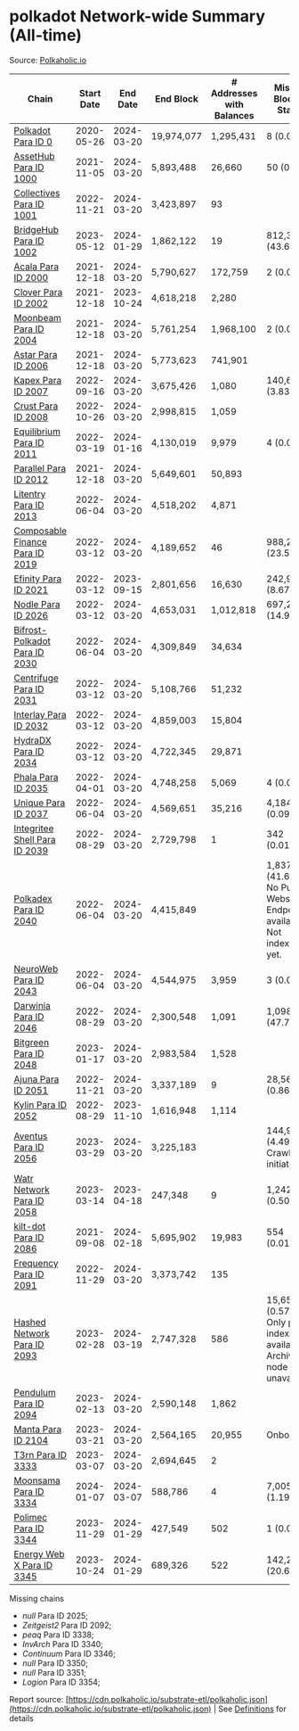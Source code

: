 # polkadot Network-wide Summary (All-time)

Source: [Polkaholic.io](https://polkaholic.io)


| Chain            | Start Date | End Date | End Block | # Addresses with Balances | Missing Blocks / Status |
| ---------------- | ---------- | ---------| --------- | ------------------------- | ----------------------- |
| [Polkadot Para ID 0](/polkadot/0-polkadot) | 2020-05-26 | 2024-03-20 | 19,974,077 |  1,295,431 | 8 (0.00%)  |
| [AssetHub Para ID 1000](/polkadot/1000-assethub) | 2021-11-05 | 2024-03-20 | 5,893,488 |  26,660 | 50 (0.00%)  |
| [Collectives Para ID 1001](/polkadot/1001-collectives) | 2022-11-21 | 2024-03-20 | 3,423,897 |  93 |    |
| [BridgeHub Para ID 1002](/polkadot/1002-bridgehub) | 2023-05-12 | 2024-01-29 | 1,862,122 |  19 | 812,302 (43.62%)  |
| [Acala Para ID 2000](/polkadot/2000-acala) | 2021-12-18 | 2024-03-20 | 5,790,627 |  172,759 | 2 (0.00%)  |
| [Clover Para ID 2002](/polkadot/2002-clover) | 2021-12-18 | 2023-10-24 | 4,618,218 |  2,280 |    |
| [Moonbeam Para ID 2004](/polkadot/2004-moonbeam) | 2021-12-18 | 2024-03-20 | 5,761,254 |  1,968,100 | 2 (0.00%)  |
| [Astar Para ID 2006](/polkadot/2006-astar) | 2021-12-18 | 2024-03-20 | 5,773,623 |  741,901 |    |
| [Kapex Para ID 2007](/polkadot/2007-kapex) | 2022-09-16 | 2024-03-20 | 3,675,426 |  1,080 | 140,668 (3.83%)  |
| [Crust Para ID 2008](/polkadot/2008-crust) | 2022-10-26 | 2024-03-20 | 2,998,815 |  1,059 |    |
| [Equilibrium Para ID 2011](/polkadot/2011-equilibrium) | 2022-03-19 | 2024-01-16 | 4,130,019 |  9,979 | 4 (0.00%)  |
| [Parallel Para ID 2012](/polkadot/2012-parallel) | 2021-12-18 | 2024-03-20 | 5,649,601 |  50,893 |    |
| [Litentry Para ID 2013](/polkadot/2013-litentry) | 2022-06-04 | 2024-03-20 | 4,518,202 |  4,871 |    |
| [Composable Finance Para ID 2019](/polkadot/2019-composable) | 2022-03-12 | 2024-03-20 | 4,189,652 |  46 | 988,228 (23.59%)  |
| [Efinity Para ID 2021](/polkadot/2021-efinity) | 2022-03-12 | 2023-09-15 | 2,801,656 |  16,630 | 242,949 (8.67%)  |
| [Nodle Para ID 2026](/polkadot/2026-nodle) | 2022-03-12 | 2024-03-20 | 4,653,031 |  1,012,818 | 697,251 (14.98%)  |
| [Bifrost-Polkadot Para ID 2030](/polkadot/2030-bifrost) | 2022-06-04 | 2024-03-20 | 4,309,849 |  34,634 |    |
| [Centrifuge Para ID 2031](/polkadot/2031-centrifuge) | 2022-03-12 | 2024-03-20 | 5,108,766 |  51,232 |    |
| [Interlay Para ID 2032](/polkadot/2032-interlay) | 2022-03-12 | 2024-03-20 | 4,859,003 |  15,804 |    |
| [HydraDX Para ID 2034](/polkadot/2034-hydradx) | 2022-03-12 | 2024-03-20 | 4,722,345 |  29,871 |    |
| [Phala Para ID 2035](/polkadot/2035-phala) | 2022-04-01 | 2024-03-20 | 4,748,258 |  5,069 | 4 (0.00%)  |
| [Unique Para ID 2037](/polkadot/2037-unique) | 2022-06-04 | 2024-03-20 | 4,569,651 |  35,216 | 4,184 (0.09%)  |
| [Integritee Shell Para ID 2039](/polkadot/2039-integritee) | 2022-08-29 | 2024-03-20 | 2,729,798 |  1 | 342 (0.01%)  |
| [Polkadex Para ID 2040](/polkadot/2040-polkadex) | 2022-06-04 | 2024-03-20 | 4,415,849 |   | 1,837,152 (41.60%) No Public Websocket Endpoint available: Not indexing yet. |
| [NeuroWeb Para ID 2043](/polkadot/2043-neuroweb) | 2022-06-04 | 2024-03-20 | 4,544,975 |  3,959 | 3 (0.00%)  |
| [Darwinia Para ID 2046](/polkadot/2046-darwinia) | 2022-08-29 | 2024-03-20 | 2,300,548 |  1,091 | 1,098,047 (47.73%)  |
| [Bitgreen Para ID 2048](/polkadot/2048-bitgreen) | 2023-01-17 | 2024-03-20 | 2,983,584 |  1,528 |    |
| [Ajuna Para ID 2051](/polkadot/2051-ajuna) | 2022-11-21 | 2024-03-20 | 3,337,189 |  9 | 28,565 (0.86%)  |
| [Kylin Para ID 2052](/polkadot/2052-kylin) | 2022-08-29 | 2023-11-10 | 1,616,948 |  1,114 |    |
| [Aventus Para ID 2056](/polkadot/2056-aventus) | 2023-03-29 | 2024-03-20 | 3,225,183 |   | 144,921 (4.49%) Crawling initiated |
| [Watr Network Para ID 2058](/polkadot/2058-watr) | 2023-03-14 | 2023-04-18 | 247,348 |  9 | 1,242 (0.50%)  |
| [kilt-dot Para ID 2086](/polkadot/2086-kilt) | 2021-09-08 | 2024-02-18 | 5,695,902 |  19,983 | 554 (0.01%)  |
| [Frequency Para ID 2091](/polkadot/2091-frequency) | 2022-11-29 | 2024-03-20 | 3,373,742 |  135 |    |
| [Hashed Network Para ID 2093](/polkadot/2093-hashed) | 2023-02-28 | 2024-03-19 | 2,747,328 |  586 | 15,650 (0.57%) Only partial index available: Archive node unavailable |
| [Pendulum Para ID 2094](/polkadot/2094-pendulum) | 2023-02-13 | 2024-03-20 | 2,590,148 |  1,862 |    |
| [Manta Para ID 2104](/polkadot/2104-manta) | 2023-03-21 | 2024-03-20 | 2,564,165 |  20,955 |   Onboarding |
| [T3rn Para ID 3333](/polkadot/3333-t3rn) | 2023-03-07 | 2024-03-20 | 2,694,645 |  2 |    |
| [Moonsama Para ID 3334](/polkadot/3334-moonsama) | 2024-01-07 | 2024-03-07 | 588,786 |  4 | 7,005 (1.19%)  |
| [Polimec Para ID 3344](/polkadot/3344-polimec) | 2023-11-29 | 2024-01-29 | 427,549 |  502 | 1 (0.00%)  |
| [Energy Web X Para ID 3345](/polkadot/3345-energywebx) | 2023-10-24 | 2024-01-29 | 689,326 |  522 | 142,272 (20.64%)  |

Missing chains


* *null* Para ID 2025; 
* *Zeitgeist2* Para ID 2092; 
* *peaq* Para ID 3338; 
* *InvArch* Para ID 3340; 
* *Continuum* Para ID 3346; 
* *null* Para ID 3350; 
* *null* Para ID 3351; 
* *Logion* Para ID 3354; 

Report source: [https://cdn.polkaholic.io/substrate-etl/polkaholic.json](https://cdn.polkaholic.io/substrate-etl/polkaholic.json) | See [Definitions](/DEFINITIONS.md) for details
